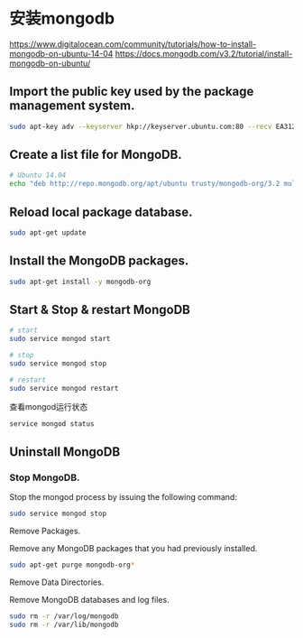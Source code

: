 # 安装mongodb
https://www.digitalocean.com/community/tutorials/how-to-install-mongodb-on-ubuntu-14-04
https://docs.mongodb.com/v3.2/tutorial/install-mongodb-on-ubuntu/

## 	Import the public key used by the package management system.

```bash
sudo apt-key adv --keyserver hkp://keyserver.ubuntu.com:80 --recv EA312927
```

## Create a list file for MongoDB.

```bash
# Ubuntu 14.04
echo "deb http://repo.mongodb.org/apt/ubuntu trusty/mongodb-org/3.2 multiverse" | sudo tee /etc/apt/sources.list.d/mongodb-org-3.2.list
```

## 	Reload local package database.

```bash
sudo apt-get update
```

## Install the MongoDB packages.
```bash
sudo apt-get install -y mongodb-org
```

## Start & Stop & restart MongoDB

```bash
# start 
sudo service mongod start

# stop 
sudo service mongod stop  

# restart
sudo service mongod restart 
```

查看mongod运行状态

```bash
service mongod status 
```


## Uninstall MongoDB
### Stop MongoDB.

Stop the mongod process by issuing the following command:

```bash 
sudo service mongod stop
```

Remove Packages.

Remove any MongoDB packages that you had previously installed.

```bash 
sudo apt-get purge mongodb-org*
```
Remove Data Directories.

Remove MongoDB databases and log files.

```bash 
sudo rm -r /var/log/mongodb
sudo rm -r /var/lib/mongodb
```